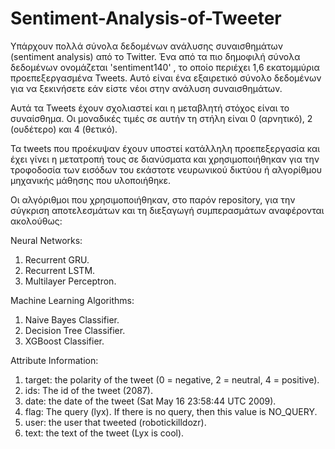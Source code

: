# Sentiment-Analysis-of-Tweeter

Υπάρχουν πολλά σύνολα δεδοµένων ανάλυσης συναισθηµάτων (sentiment analysis) από το Twitter. Ένα από τα πιο δηµοφιλή σύνολα δεδοµένων ονοµάζεται 'sentiment140' , το οποίο περιέχει 1,6 εκατοµµύρια προεπεξεργασµένα Tweets. Αυτό είναι ένα εξαιρετικό σύνολο δεδοµένων για να ξεκινήσετε εάν είστε νέοι στην ανάλυση συναισθηµάτων. 

Αυτά τα Tweets έχουν σχολιαστεί και η µεταβλητή στόχος είναι το συναίσθηµα. Οι µοναδικές τιµές σε αυτήν τη στήλη είναι 0 (αρνητικό), 2 (ουδέτερο) και 4 (θετικό).

Τα tweets που προέκυψαν έχουν υποστεί κατάλληλη προεπεξεργασία και έχει γίνει η μετατροπή τους σε διανύσματα και χρησιμοποιήθηκαν για την τροφοδοσία των εισόδων του εκάστοτε νευρωνικού δικτύου ή αλγορίθμου μηχανικής μάθησης που υλοποιήθηκε.

Οι αλγόριθμοι που χρησιμοποιήθηκαν, στο παρόν repository, για την σύγκριση αποτελεσμάτων και τη διεξαγωγή συμπερασμάτων αναφέρονται ακολούθως:

Neural Networks:
1. Recurrent GRU.
2. Recurrent LSTM.
3. Multilayer Perceptron.

Machine Learning Algorithms:
1. Naive Bayes Classifier.
2. Decision Tree Classifier.
3. XGBoost Classifier.

Attribute Information:
1. target: the polarity of the tweet (0 = negative, 2 = neutral, 4 = positive).
2. ids: The id of the tweet (2087).
3. date: the date of the tweet (Sat May 16 23:58:44 UTC 2009).
4. flag: The query (lyx). If there is no query, then this value is NO_QUERY.
5. user: the user that tweeted (robotickilldozr).
6. text: the text of the tweet (Lyx is cool).
